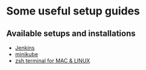 # Some useful setup guides

## Available setups and installations
- [Jenkins](jenkins_setup/README.md)
- [minikube](minikube_setup/README.md)
- [zsh terminal for MAC & LINUX](oh-my-zsh_setup)

